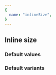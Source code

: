 ```yaml
---
{
  name: "inlineSize",
}
---
```


## Inline size

### Default values
<!-- defaults.values.start -->
<!-- defaults.values.end -->


### Default variants
<!-- defaults.variants.start -->
<!-- defaults.variants.end -->